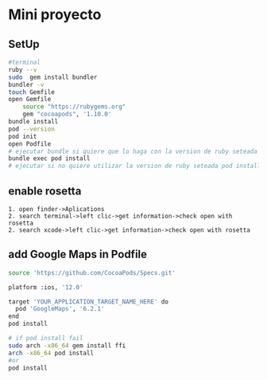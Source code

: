 # Mini proyecto 

## SetUp
```sh
#terminal
ruby --v
sudo  gem install bundler
bundler -v
touch Gemfile
open Gemfile 
    source "https://rubygems.org"
    gem "cocoapods", '1.10.0'
bundle install
pod --version
pod init
open Podfile
# ejecutar bundle si quiere que lo haga con la version de ruby seteada
bundle exec pod install 
# ejecutar si no quiere utilizar la version de ruby seteada pod install
```

## enable rosetta
    1. open finder->Aplications
    2. search terminal->left clic->get information->check open with rosetta
    2. search xcode->left clic->get information->check open with rosetta
    
## add Google Maps in Podfile
```sh
source 'https://github.com/CocoaPods/Specs.git'

platform :ios, '12.0'

target 'YOUR_APPLICATION_TARGET_NAME_HERE' do
  pod 'GoogleMaps', '6.2.1'
end
pod install

# if pod install fail
sudo arch -x86_64 gem install ffi
arch -x86_64 pod install 
#or
pod install
```
